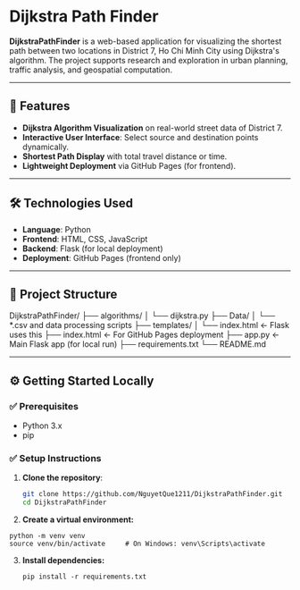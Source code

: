 # Dijkstra Path Finder

**DijkstraPathFinder** is a web-based application for visualizing the shortest path between two locations in District 7, Ho Chi Minh City using Dijkstra's algorithm. The project supports research and exploration in urban planning, traffic analysis, and geospatial computation.

---

## 🚀 Features

- **Dijkstra Algorithm Visualization** on real-world street data of District 7.
- **Interactive User Interface**: Select source and destination points dynamically.
- **Shortest Path Display** with total travel distance or time.
- **Lightweight Deployment** via GitHub Pages (for frontend).

---

## 🛠️ Technologies Used

- **Language**: Python
- **Frontend**: HTML, CSS, JavaScript
- **Backend**: Flask (for local deployment)
- **Deployment**: GitHub Pages (frontend only)

---

## 📁 Project Structure

DijkstraPathFinder/
├── algorithms/
│ └── dijkstra.py
├── Data/
│ └── *.csv and data processing scripts
├── templates/
│ └── index.html ← Flask uses this
├── index.html ← For GitHub Pages deployment
├── app.py ← Main Flask app (for local run)
├── requirements.txt
└── README.md


---

## ⚙️ Getting Started Locally

### ✅ Prerequisites

- Python 3.x
- pip

### ✅ Setup Instructions

1. **Clone the repository**:

   ```bash
   git clone https://github.com/NguyetQue1211/DijkstraPathFinder.git
   cd DijkstraPathFinder
2. **Create a virtual environment:**
 ```
python -m venv venv
source venv/bin/activate     # On Windows: venv\Scripts\activate
```  
3. **Install dependencies:**
   ```
   pip install -r requirements.txt

